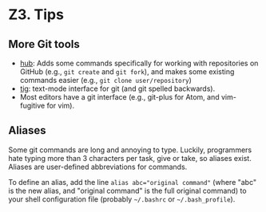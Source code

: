 # Z3. Tips

## More Git tools

* [hub](https://hub.github.com/): Adds some commands specifically for working with repositories on GitHub (e.g., `git create` and `git fork`), and makes some existing commands easier (e.g., `git clone user/repository`)
* [tig](https://github.com/jonas/tig): text-mode interface for git (and git spelled backwards).
* Most editors have a git interface (e.g., git-plus for Atom, and vim-fugitive for vim).

## Aliases

Some git commands are long and annoying to type. Luckily, programmers hate typing more than 3 characters per task, give or take, so aliases exist. Aliases are user-defined abbreviations for commands.

To define an alias, add the line `alias abc="original command"` (where "abc" is the new alias, and "original command" is the full original command) to your shell configuration file (probably `~/.bashrc` or `~/.bash_profile`).
